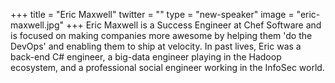 +++
title = "Eric Maxwell"
twitter = ""
type = "new-speaker"
image = "eric-maxwell.jpg"
+++
Eric Maxwell is a Success Engineer at Chef Software and is focused on making companies more awesome by helping them 'do the DevOps' and enabling them to ship at velocity. In past lives, Eric was a back-end C# engineer, a big-data engineer playing in the Hadoop ecosystem, and a professional social engineer working in the InfoSec world.